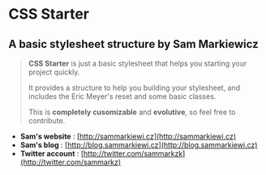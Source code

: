 CSS Starter
====================

A basic stylesheet structure by Sam Markiewicz
----------------------------------------------

>**CSS Starter** is just a basic stylesheet
>that helps you starting your project quickly.
>
>It provides a structure to help you
>building your stylesheet, and includes the Eric Meyer's reset
>and some basic classes.
>
>This is **completely cusomizable** and **evolutive**,
>so feel free to contribute.

+ **Sam's website**   : [http://sammarkiewi.cz](http://sammarkiewi.cz)
+ **Sam's blog**      : [http://blog.sammarkiewi.cz](http://blog.sammarkiewi.cz)
+ **Twitter account** : [http://twitter.com/sammarkzk](http://twitter.com/sammarkz)


